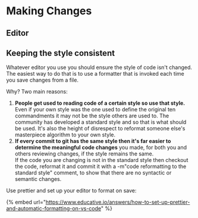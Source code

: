 # Making Changes



## Editor



## Keeping the style consistent

Whatever editor you use you should ensure the style of code isn't changed. The easiest way to do that is to use a formatter that is invoked each time you save changes from a file.

Why? Two main reasons:

1. **People get used to reading code of a certain style so use that style.** Even if your own style was the one used to define the original ten commandments it may not be the style others are used to. The community has developed a standard style and so that is what should be used. It's also the height of disrespect to reformat someone else's masterpiece algorithm to your own style.
2. **If every commit to git has the same style then it's far easier to determine the meaningful code changes** you made, for both you and others reviewing changes, if the style remains the same.\
   If the code you are changing is not in the standard style then checkout the code, reformat it and commit it with a -m"code reformatting to the standard style" comment, to show that there are no syntactic or semantic changes.

Use prettier and set up your editor to format on save:

{% embed url="https://www.educative.io/answers/how-to-set-up-prettier-and-automatic-formatting-on-vs-code" %}
